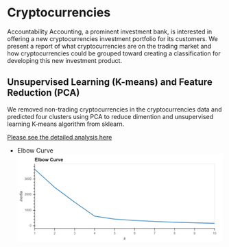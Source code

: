 # Cryptocurrencies

Accountability Accounting, a prominent investment bank, is interested in offering a new cryptocurrencies investment portfolio for its customers. We present a report of what cryptocurrencies are on the trading market and how cryptocurrencies could be grouped toward creating a classification for developing this new investment product. 

## Unsupervised Learning (K-means) and Feature Reduction (PCA)
We removed non-trading cryptocurrencies in the cryptocurrencies data and predicted four clusters using PCA to reduce dimention and unsupervised learning K-means algorithm from sklearn. 

[Please see the detailed analysis here](https://github.com/karenmxm/Cryptocurrencies/blob/master/Challenge.ipynb)

 - Elbow Curve
 ![Elbow Curve](https://github.com/karenmxm/Cryptocurrencies/blob/master/Images/Elbow_curve.png)
